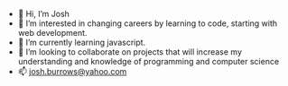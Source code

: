 - 👋 Hi, I’m Josh
- 👀 I’m interested in changing careers by learning to code, starting with web development.
- 🌱 I’m currently learning javascript.
- 💞️ I’m looking to collaborate on projects that will increase my understanding and knowledge of programming and computer science
- 📫 josh.burrows@yahoo.com

<!---
Swamprott/Swamprott is a ✨ special ✨ repository because its `README.md` (this file) appears on your GitHub profile.
You can click the Preview link to take a look at your changes.
--->
